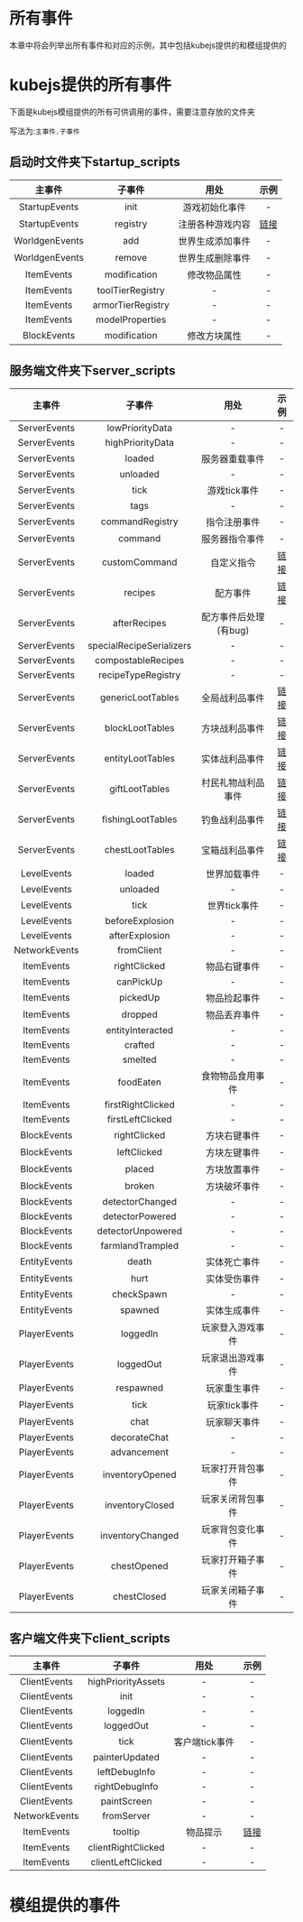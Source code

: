 # 所有事件
本章中将会列举出所有事件和对应的示例，其中包括kubejs提供的和模组提供的

# kubejs提供的所有事件
下面是kubejs模组提供的所有可供调用的事件，需要注意存放的文件夹

写法为:`主事件.子事件`
## 启动时文件夹下startup_scripts
|     主事件     |      子事件       |       用处       |             示例             |
| :------------: | :---------------: | :--------------: | :--------------------------: |
| StartupEvents  |       init        |  游戏初始化事件  |              -               |
| StartupEvents  |     registry      | 注册各种游戏内容 | [链接](../KubeJSBasic/Customs/README.md) |
| WorldgenEvents |        add        | 世界生成添加事件 |              -               |
| WorldgenEvents |      remove       | 世界生成删除事件 |              -               |
|   ItemEvents   |   modification    |   修改物品属性   |              -               |
|   ItemEvents   | toolTierRegistry  |        -         |              -               |
|   ItemEvents   | armorTierRegistry |        -         |              -               |
|   ItemEvents   |  modelProperties  |        -         |              -               |
|  BlockEvents   |   modification    |   修改方块属性   |              -               |

## 服务端文件夹下server_scripts
|    主事件     |          子事件          |         用处          |                      示例                      |
| :-----------: | :----------------------: | :-------------------: | :--------------------------------------------: |
| ServerEvents  |     lowPriorityData      |           -           |                       -                        |
| ServerEvents  |     highPriorityData     |           -           |                       -                        |
| ServerEvents  |          loaded          |    服务器重载事件     |                       -                        |
| ServerEvents  |         unloaded         |           -           |                       -                        |
| ServerEvents  |           tick           |     游戏tick事件      |                       -                        |
| ServerEvents  |           tags           |           -           |                       -                        |
| ServerEvents  |     commandRegistry      |     指令注册事件      |                       -                        |
| ServerEvents  |         command          |    服务器指令事件     |                       -                        |
| ServerEvents  |      customCommand       |      自定义指令       |  [链接](../KubejsAdvanced/CustomCommandRegistry)   |
| ServerEvents  |         recipes          |       配方事件        |      [链接](./BasicSyntax-Add)       |
| ServerEvents  |       afterRecipes       | 配方事件后处理(有bug) |                       -                        |
| ServerEvents  | specialRecipeSerializers |           -           |                       -                        |
| ServerEvents  |    compostableRecipes    |           -           |                       -                        |
| ServerEvents  |    recipeTypeRegistry    |           -           |                       -                        |
| ServerEvents  |    genericLootTables     |    全局战利品事件     |  [链接](./LootTables/GlobalLootTable)  |
| ServerEvents  |     blockLootTables      |    方块战利品事件     |  [链接](./LootTables/BlockLootTable)   |
| ServerEvents  |     entityLootTables     |    实体战利品事件     |   [链接](./LootTables/EntityLootTable)   |
| ServerEvents  |      giftLootTables      |  村民礼物战利品事件   |   [链接](./LootTables/GiftLootTable)   |
| ServerEvents  |    fishingLootTables     |    钓鱼战利品事件     |  [链接](./LootTables/FishingLootTable)  |
| ServerEvents  |     chestLootTables      |    宝箱战利品事件     | [链接](./LootTables/ChestLootTable) |
|  LevelEvents  |          loaded          |     世界加载事件      |                       -                        |
|  LevelEvents  |         unloaded         |           -           |                       -                        |
|  LevelEvents  |           tick           |     世界tick事件      |                       -                        |
|  LevelEvents  |     beforeExplosion      |           -           |                       -                        |
|  LevelEvents  |      afterExplosion      |           -           |                       -                        |
| NetworkEvents |        fromClient        |           -           |                       -                        |
|  ItemEvents   |       rightClicked       |     物品右键事件      |                       -                        |
|  ItemEvents   |        canPickUp         |           -           |                       -                        |
|  ItemEvents   |         pickedUp         |     物品捡起事件      |                       -                        |
|  ItemEvents   |         dropped          |     物品丢弃事件      |                       -                        |
|  ItemEvents   |     entityInteracted     |           -           |                       -                        |
|  ItemEvents   |         crafted          |           -           |                       -                        |
|  ItemEvents   |         smelted          |           -           |                       -                        |
|  ItemEvents   |        foodEaten         |   食物物品食用事件    |                       -                        |
|  ItemEvents   |    firstRightClicked     |           -           |                       -                        |
|  ItemEvents   |     firstLeftClicked     |           -           |                       -                        |
|  BlockEvents  |       rightClicked       |     方块右键事件      |                       -                        |
|  BlockEvents  |       leftClicked        |     方块左键事件      |                       -                        |
|  BlockEvents  |          placed          |     方块放置事件      |                       -                        |
|  BlockEvents  |          broken          |     方块破坏事件      |                       -                        |
|  BlockEvents  |     detectorChanged      |           -           |                       -                        |
|  BlockEvents  |     detectorPowered      |           -           |                       -                        |
|  BlockEvents  |    detectorUnpowered     |           -           |                       -                        |
|  BlockEvents  |     farmlandTrampled     |           -           |                       -                        |
| EntityEvents  |          death           |     实体死亡事件      |                       -                        |
| EntityEvents  |           hurt           |     实体受伤事件      |                       -                        |
| EntityEvents  |        checkSpawn        |           -           |                       -                        |
| EntityEvents  |         spawned          |     实体生成事件      |                       -                        |
| PlayerEvents  |         loggedIn         |   玩家登入游戏事件    |                       -                        |
| PlayerEvents  |        loggedOut         |   玩家退出游戏事件    |                       -                        |
| PlayerEvents  |        respawned         |     玩家重生事件      |                       -                        |
| PlayerEvents  |           tick           |     玩家tick事件      |                       -                        |
| PlayerEvents  |           chat           |     玩家聊天事件      |                       -                        |
| PlayerEvents  |       decorateChat       |           -           |                       -                        |
| PlayerEvents  |       advancement        |           -           |                       -                        |
| PlayerEvents  |     inventoryOpened      |   玩家打开背包事件    |                       -                        |
| PlayerEvents  |     inventoryClosed      |   玩家关闭背包事件    |                       -                        |
| PlayerEvents  |     inventoryChanged     |   玩家背包变化事件    |                       -                        |
| PlayerEvents  |       chestOpened        |   玩家打开箱子事件    |                       -                        |
| PlayerEvents  |       chestClosed        |   玩家关闭箱子事件    |                       -                        |

## 客户端文件夹下client_scripts
|    主事件     |       子事件       |      用处      |            示例            |
| :-----------: | :----------------: | :------------: | :------------------------: |
| ClientEvents  | highPriorityAssets |       -        |             -              |
| ClientEvents  |        init        |       -        |             -              |
| ClientEvents  |      loggedIn      |       -        |             -              |
| ClientEvents  |     loggedOut      |       -        |             -              |
| ClientEvents  |        tick        | 客户端tick事件 |             -              |
| ClientEvents  |   painterUpdated   |       -        |             -              |
| ClientEvents  |   leftDebugInfo    |       -        |             -              |
| ClientEvents  |   rightDebugInfo   |       -        |             -              |
| ClientEvents  |    paintScreen     |       -        |             -              |
| NetworkEvents |     fromServer     |       -        |             -              |
|  ItemEvents   |      tooltip       |    物品提示    | [链接](./Tooltip) |
|  ItemEvents   | clientRightClicked |       -        |             -              |
|  ItemEvents   | clientLeftClicked  |       -        |             -              |

# 模组提供的事件